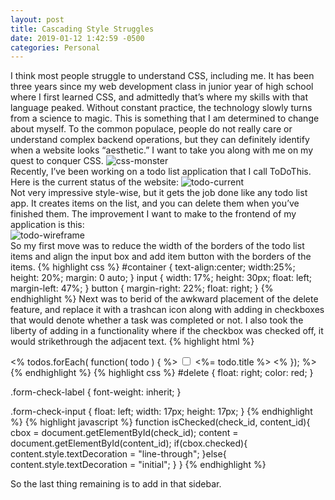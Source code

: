 ```yaml
---
layout: post
title: Cascading Style Struggles
date: 2019-01-12 1:42:59 -0500
categories: Personal
---
```


I think most people struggle to understand CSS, including me. It has been three years since my web development class in junior year of high school where I first learned CSS, and admittedly that’s where my skills with that language peaked. Without constant practice, the technology slowly turns from a science to magic. This is something that I am determined to change about myself. To the common populace, people do not really care or understand complex backend operations, but they can definitely identify when a website looks “aesthetic.” I want to take you along with me on my quest to conquer CSS.
![css-monster]({{site.url}}/{{site.baseurl}}/assets/img/css-monster.jpg)<br>
Recently, I’ve been working on a todo list application that I call ToDoThis. Here is the current status of the website:
![todo-current]({{site.url}}/{{site.baseurl}}/assets/img/todo-current.png)<br>
Not very impressive style-wise, but it gets the job done like any todo list app. It creates items on the list, and you can delete them when you’ve finished them. The improvement I want to make to the frontend of my application is this:<br>
![todo-wireframe]({{site.url}}/{{site.baseurl}}/assets/img/todo-wireframe.png)<br>
So my first move was to reduce the width of the borders of the todo list items and align the input box and add item button with the borders of the items.
{% highlight css %}
#container
{
    text-align:center;
    width:25%; 
    height: 20%;
    margin: 0 auto;
}
input
{
   width: 17%;
   height: 30px;
   float: left; 
   margin-left: 47%;
}
button
{
    margin-right: 22%;
    float: right;
}
{% endhighlight %}
Next was to berid of the awkward placement of the delete feature, and replace it with a trashcan icon along with adding in checkboxes that would denote whether a task was completed or not. I also took the liberty of adding in a functionality where if the checkbox was checked off, it would strikethrough the adjacent text.
{% highlight html %}
<div id = "container" class="list-group">
      <% todos.forEach( function( todo ) { %>
        <span class="list-group-item list-group-item-action"> 
                <input type="checkbox" class="form-check-input" id="check<%= todo._id %>" onclick="isChecked('check<%= todo._id %>', 'content<%= todo._id %>')">
                <label class="form-check-label" for="check<%= todo._id %>" id="content<%= todo._id %>">
                    <%= todo.title %>
                </label>
            <span id="delete"> 
                <a href="/destroy/<%= todo._id %>" title="Delete this todo item">
                    <span class="glyphicon glyphicon-trash"></span>
                </a> 
            </span>
        </span>
      <% }); %>
</div>
{% endhighlight %}
{% highlight css %}
#delete
{
    float: right;
    color: red;
}

.form-check-label
{
    font-weight: inherit;
}

.form-check-input
{
    float: left;
    width: 17px;
    height: 17px;
}
{% endhighlight %}
{% highlight javascript %}
function isChecked(check_id, content_id){
    cbox = document.getElementById(check_id);
    content = document.getElementById(content_id);
    if(cbox.checked){
        content.style.textDecoration = "line-through";
    }else{
        content.style.textDecoration = "initial";
    }
}
{% endhighlight %}

So the last thing remaining is to add in that sidebar. 
